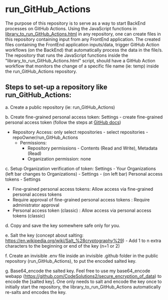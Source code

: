 # run_GitHub_Actions

The purpose of this repository is to serve as a way to start BackEnd processes on GitHub Actions. Using the JavaScript functions in [library_to_run_GitHub_Actions.html]() in any repository, one can create files in this repository containing input from any FrontEnd application. The created files containing the FrontEnd application inputs/data, trigger GitHub Action workflows (on the BackEnd) that automatically process the data in the file/s. The repository that runs the JavaScript functions inside the "library_to_run_GitHub_Actions.html" script, should have a GitHub Action workflow that monitors the change of a specific file name (ie: temp) inside the run_GitHub_Actions repository.

## Steps to set-up a repository like run_GitHub_Actions:

a. Create a public repository (ie: run_GitHub_Actions)

b. Create fine-grained personal access token: Settings - create fine-grained personal access token (follow the steps at [GitHub docs](https://docs.github.com/en/authentication/keeping-your-account-and-data-secure/managing-your-personal-access-tokens))
- Repository Access: only select repositories - select repositories -  repoOwner/run_GitHub_Actions
    - Permissions: 
        - Repository permissions - Contents (Read and Write), Metadata (Read)
        - Organization permission: none
    
c. Setup Organization verification of token: Settings - Your Organizations (left bar changes to Organizations) - Settings - (on left bar) Personal access tokens - Settings
  - Fine-grained personal access tokens: Allow access via fine-grained personal access tokens 
  - Require approval of fine-grained personal access tokens : Require administrator approval 
  - Personal access token (classic) : Allow access via personal access tokens (classic)

d. Copy and save the key somewhere safe only for you. 

e. Salt the key (concept about salting: https://en.wikipedia.org/wiki/Salt_%28cryptography%29)
    - Add 1 to n extra characters to the beginning or end of the key (n=1 or 2)
    
f. Create an invisible .env file inside an invisible .github folder in the public repository (run_GitHub_Actions), to put the encoded salted key.

g. Base64_encode the salted key. Feel free to use my base64_encode webapp (https://github.com/CodeSolutions2/secure_encryption_of_data) to encode the [salted key]. One only needs to salt and encode the key once to initially start the repository, the library_to_run_GitHub_Actions automatically re-salts and encodes the key.
